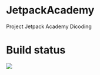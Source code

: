 # JetpackAcademy
Project Jetpack Academy Dicoding

# Build status
![](https://github.com/dikisiswanto/JetpackAcademy/workflows/Jetpack%20Academy/badge.svg)
